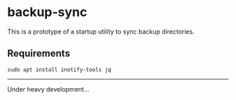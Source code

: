 # backup-sync

This is a prototype of a startup utility to sync backup directories.

## Requirements

    sudo apt install inotify-tools jq

---

Under heavy development...
